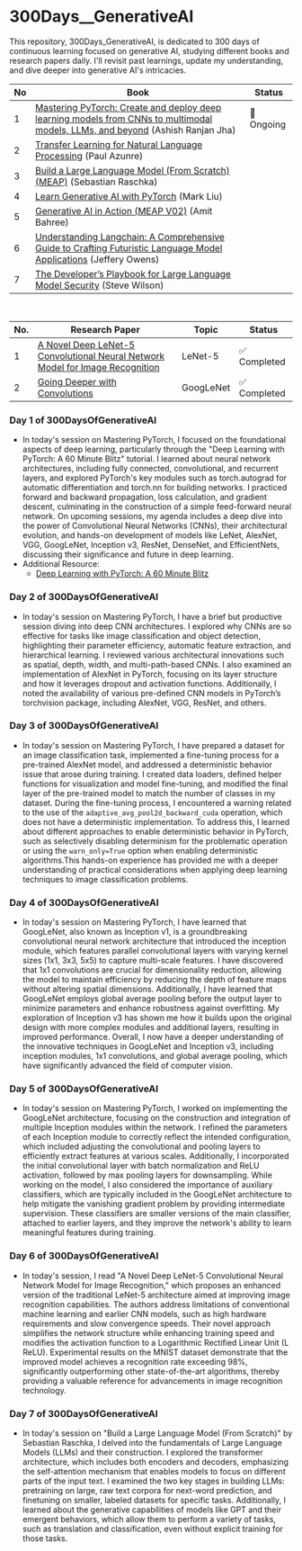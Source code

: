 # 300Days__GenerativeAI
This repository, 300Days_GenerativeAI, is dedicated to 300 days of continuous learning focused on generative AI, studying different books and research papers daily. I'll revisit past learnings, update my understanding, and dive deeper into generative AI's intricacies.


| No | Book | Status |
|----|------|--------|
| 1  | [Mastering PyTorch: Create and deploy deep learning models from CNNs to multimodal models, LLMs, and beyond](https://www.amazon.com/Mastering-PyTorch-powerful-learning-architectures-dp-1801074305/dp/1801074305/ref=dp_ob_title_bk) (Ashish Ranjan Jha) | 🔄 Ongoing |
| 2  | [Transfer Learning for Natural Language Processing](https://www.amazon.com/Transfer-Learning-Natural-Language-Processing/dp/1617297267) (Paul Azunre) |  |
| 3  | [Build a Large Language Model (From Scratch) (MEAP)](https://www.amazon.com/Build-Large-Language-Model-Scratch/dp/1633437167/ref=sr_1_1?s=books&sr=1-1) (Sebastian Raschka) |  |
| 4  | [Learn Generative AI with PyTorch](https://www.amazon.com/Learn-Generative-PyTorch-Mark-Liu/dp/1633436462/ref=sr_1_1?s=books&sr=1-1) (Mark Liu) |  |
| 5  | [Generative AI in Action (MEAP V02)](https://www.amazon.com/Generative-AI-Action-MEAP-V02/dp/B08F5FX8M7) (Amit Bahree) |  |
| 6  | [Understanding Langchain: A Comprehensive Guide to Crafting Futuristic Language Model Applications](https://www.amazon.com/Understanding-Langchain-Comprehensive-Futuristic-Applications-ebook/dp/B0CLRPF596/ref=sr_1_1?s=books&sr=1-1) (Jeffery Owens) |  |
| 7  | [The Developer’s Playbook for Large Language Model Security](https://www.amazon.com/Developers-Playbook-Large-Language-Security/dp/109816220X) (Steve Wilson) |  |

<br>

| No. | Research Paper | Topic                        | Status    |
|-----|----------------|------------------------------|-----------|
| 1   | [A Novel Deep LeNet-5 Convolutional Neural Network Model for Image Recognition](http://elib.mi.sanu.ac.rs/files/journals/csis/58/csisn58p1463-1480.pdf) | LeNet-5 | ✅ Completed |
| 2   | [Going Deeper with Convolutions](https://arxiv.org/pdf/1409.4842) | GoogLeNet | ✅ Completed |


### Day 1 of 300DaysOfGenerativeAI
- In today's session on Mastering PyTorch, I focused on the foundational aspects of deep learning, particularly through the "Deep Learning with PyTorch: A 60 Minute Blitz" tutorial. I learned about neural network architectures, including fully connected, convolutional, and recurrent layers, and explored PyTorch's key modules such as torch.autograd for automatic differentiation and torch.nn for building networks. I practiced forward and backward propagation, loss calculation, and gradient descent, culminating in the construction of a simple feed-forward neural network. On upcoming sessions, my agenda includes a deep dive into the power of Convolutional Neural Networks (CNNs), their architectural evolution, and hands-on development of models like LeNet, AlexNet, VGG, GoogLeNet, Inception v3, ResNet, DenseNet, and EfficientNets, discussing their significance and future in deep learning.
- Additional Resource:
  - [Deep Learning with PyTorch: A 60 Minute Blitz](https://pytorch.org/tutorials/beginner/deep_learning_60min_blitz.html)

### Day 2 of 300DaysOfGenerativeAI
- In today's session on Mastering PyTorch, I have a brief but productive session diving into deep CNN architectures. I explored why CNNs are so effective for tasks like image classification and object detection, highlighting their parameter efficiency, automatic feature extraction, and hierarchical learning. I reviewed various architectural innovations such as spatial, depth, width, and multi-path-based CNNs. I also examined an implementation of AlexNet in PyTorch, focusing on its layer structure and how it leverages dropout and activation functions. Additionally, I noted the availability of various pre-defined CNN models in PyTorch’s torchvision package, including AlexNet, VGG, ResNet, and others.

### Day 3 of 300DaysOfGenerativeAI
- In today's session on Mastering PyTorch, I have prepared a dataset for an image classification task, implemented a fine-tuning process for a pre-trained AlexNet model, and addressed a deterministic behavior issue that arose during training. I created data loaders, defined helper functions for visualization and model fine-tuning, and modified the final layer of the pre-trained model to match the number of classes in my dataset. During the fine-tuning process, I encountered a warning related to the use of the `adaptive_avg_pool2d_backward_cuda` operation, which does not have a deterministic implementation. To address this, I learned about different approaches to enable deterministic behavior in PyTorch, such as selectively disabling determinism for the problematic operation or using the `warn_only=True` option when enabling deterministic algorithms.This hands-on experience has provided me with a deeper understanding of practical considerations when applying deep learning techniques to image classification problems.

### Day 4 of 300DaysOfGenerativeAI
- In today's session on Mastering PyTorch, I have learned that GoogLeNet, also known as Inception v1, is a groundbreaking convolutional neural network architecture that introduced the inception module, which features parallel convolutional layers with varying kernel sizes (1x1, 3x3, 5x5) to capture multi-scale features. I have discovered that 1x1 convolutions are crucial for dimensionality reduction, allowing the model to maintain efficiency by reducing the depth of feature maps without altering spatial dimensions. Additionally, I have learned that GoogLeNet employs global average pooling before the output layer to minimize parameters and enhance robustness against overfitting. My exploration of Inception v3 has shown me how it builds upon the original design with more complex modules and additional layers, resulting in improved performance. Overall, I now have a deeper understanding of the innovative techniques in GoogLeNet and Inception v3, including inception modules, 1x1 convolutions, and global average pooling, which have significantly advanced the field of computer vision.

### Day 5 of 300DaysOfGenerativeAI
- In today's session on Mastering PyTorch, I worked on implementing the GoogLeNet architecture, focusing on the construction and integration of multiple Inception modules within the network. I refined the parameters of each Inception module to correctly reflect the intended configuration, which included adjusting the convolutional and pooling layers to efficiently extract features at various scales. Additionally, I incorporated the initial convolutional layer with batch normalization and ReLU activation, followed by max pooling layers for downsampling. While working on the model, I also considered the importance of auxiliary classifiers, which are typically included in the GoogLeNet architecture to help mitigate the vanishing gradient problem by providing intermediate supervision. These classifiers are smaller versions of the main classifier, attached to earlier layers, and they improve the network's ability to learn meaningful features during training.

### Day 6 of 300DaysOfGenerativeAI
- In today's session, I read "A Novel Deep LeNet-5 Convolutional Neural Network Model for Image Recognition," which proposes an enhanced version of the traditional LeNet-5 architecture aimed at improving image recognition capabilities. The authors address limitations of conventional machine learning and earlier CNN models, such as high hardware requirements and slow convergence speeds. Their novel approach simplifies the network structure while enhancing training speed and modifies the activation function to a Logarithmic Rectified Linear Unit (L ReLU). Experimental results on the MNIST dataset demonstrate that the improved model achieves a recognition rate exceeding 98%, significantly outperforming other state-of-the-art algorithms, thereby providing a valuable reference for advancements in image recognition technology.

### Day 7 of 300DaysOfGenerativeAI
- In today's session on "Build a Large Language Model (From Scratch)" by Sebastian Raschka, I delved into the fundamentals of Large Language Models (LLMs) and their construction. I explored the transformer architecture, which includes both encoders and decoders, emphasizing the self-attention mechanism that enables models to focus on different parts of the input text. I examined the two key stages in building LLMs: pretraining on large, raw text corpora for next-word prediction, and finetuning on smaller, labeled datasets for specific tasks. Additionally, I learned about the generative capabilities of models like GPT and their emergent behaviors, which allow them to perform a variety of tasks, such as translation and classification, even without explicit training for those tasks.
